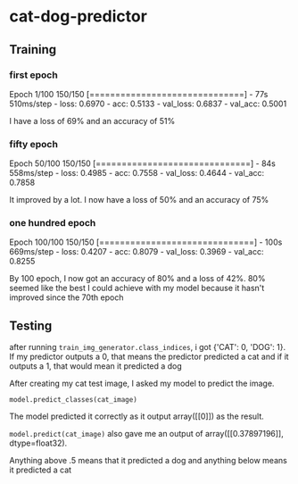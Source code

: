# cat-dog-predictor

## Training
### first epoch
Epoch 1/100
150/150 [==============================] - 77s 510ms/step - loss: 0.6970 - acc: 0.5133 - val_loss: 0.6837 - val_acc: 0.5001

I have a loss of 69% and an accuracy of 51%

### fifty epoch
Epoch 50/100
150/150 [==============================] - 84s 558ms/step - loss: 0.4985 - acc: 0.7558 - val_loss: 0.4644 - val_acc: 0.7858

It improved by a lot. I now have a loss of 50% and an accuracy of 75%

### one hundred epoch
Epoch 100/100
150/150 [==============================] - 100s 669ms/step - loss: 0.4207 - acc: 0.8079 - val_loss: 0.3969 - val_acc: 0.8255

By 100 epoch, I now got an accuracy of 80% and a loss of 42%. 80% seemed like the best I could achieve with my model because it hasn't improved since the 70th epoch

## Testing
after running 
```train_img_generator.class_indices```, i got {'CAT': 0, 'DOG': 1}. 
If my predictor outputs a 0, that means the predictor predicted a cat and if it outputs a 1, that would mean it predicted a dog

After creating my cat test image, I asked my model to predict the image.

```model.predict_classes(cat_image)```

The model predicted it correctly as it output array([[0]]) as the result.

```model.predict(cat_image)``` also gave me an output of array([[0.37897196]], dtype=float32).

Anything above .5 means that it predicted a dog and anything below means it predicted a cat
